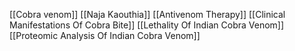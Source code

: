 [[Cobra venom]]
[[Naja Kaouthia]]
[[Antivenom Therapy]]
[[Clinical Manifestations Of Cobra Bite]]
[[Lethality Of Indian Cobra Venom]]
[[Proteomic Analysis Of Indian Cobra Venom]]
